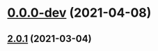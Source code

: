 # [0.0.0-dev](https://github.com/AlexRogalskiy/screenshots/compare/v2.0.1...v0.0.0-dev) (2021-04-08)



## [2.0.1](https://github.com/AlexRogalskiy/screenshots/compare/2.0.1...v2.0.1) (2021-03-04)



